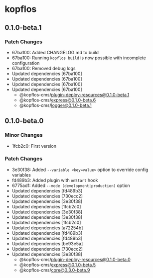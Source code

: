# kopflos

## 0.1.0-beta.1

### Patch Changes

- 67ba100: Added CHANGELOG.md to build
- 67ba100: Running `kopflos build` is now possible with incomplete configuration
- 67ba100: Removed debug logs
- Updated dependencies [67ba100]
- Updated dependencies [67ba100]
- Updated dependencies [67ba100]
- Updated dependencies [67ba100]
  - @kopflos-cms/plugin-deploy-resources@0.1.0-beta.1
  - @kopflos-cms/express@0.1.0-beta.6
  - @kopflos-cms/logger@0.1.0-beta.1

## 0.1.0-beta.0

### Minor Changes

- 1fcb2c0: First version

### Patch Changes

- 3e30f38: Added `--variable <key=value>` option to override config variables
- fd489b3: Added plugin with `onStart` hook
- 6775ad1: Added `--mode (development|production)` option
- Updated dependencies [fd489b3]
- Updated dependencies [730ecc2]
- Updated dependencies [3e30f38]
- Updated dependencies [1fcb2c0]
- Updated dependencies [3e30f38]
- Updated dependencies [3e30f38]
- Updated dependencies [1fcb2c0]
- Updated dependencies [a72254b]
- Updated dependencies [fd489b3]
- Updated dependencies [fd489b3]
- Updated dependencies [be93e5a]
- Updated dependencies [730ecc2]
- Updated dependencies [3e30f38]
  - @kopflos-cms/plugin-deploy-resources@0.1.0-beta.0
  - @kopflos-cms/express@0.1.0-beta.5
  - @kopflos-cms/core@0.3.0-beta.9
